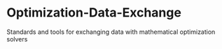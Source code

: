 # Optimization-Data-Exchange
Standards and tools for exchanging data with mathematical optimization solvers
